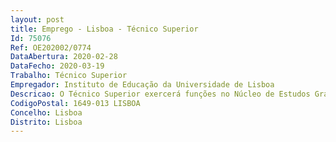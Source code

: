 ```yaml
--- 
layout: post
title: Emprego - Lisboa - Técnico Superior
Id: 75076
Ref: OE202002/0774
DataAbertura: 2020-02-28
DataFecho: 2020-03-19
Trabalho: Técnico Superior
Empregador: Instituto de Educação da Universidade de Lisboa
Descricao: O Técnico Superior exercerá funções no Núcleo de Estudos Graduados daDivisão Académica deste Instituto, tendo como principais tarefas a) Proceder ao registo dos atos respeitantes à vida escolar dos estudantes,organizando e mantendo atualizado o arquivo dos processos individuais etambém a informação constante na plataforma informática em uso na DivisãoAcadémica b) Instruir os requerimentos dos estudantes, com a informação necessária eproceder ao seu encaminhamento para efeitos de despacho e resposta c) Prestar informações sobre as condições de ingresso, inscrição e frequêncianos cursos ministrados pelo Instituto de Educação e pela Faculdade dePsicologia d) Efetuar as matrículas e inscrições nos cursos de licenciatura e de mestrado e) Emitir certidões e declarações relativas a atos e a factos que digam respeito àvida escolar dos estudantes f) Receber, instruir e organizar os diversos processos de candidaturas g) Organizar os processos relativos à realização de provas de mestrado eproceder ao seu acompanhamento h) Receber, instruir e encaminhar os processos de creditações para efeitos deprosseguimento de estudos i) Receber, instruir, informar e encaminhar os processos para os órgãoscompetentes para decisão j) Elaborar estatísticas relativas aos estudantes, designadamente os solicitadospelos órgãos de gestão, pela Reitoria ou outras entidades.
CodigoPostal: 1649-013 LISBOA
Concelho: Lisboa
Distrito: Lisboa
--- 
```

